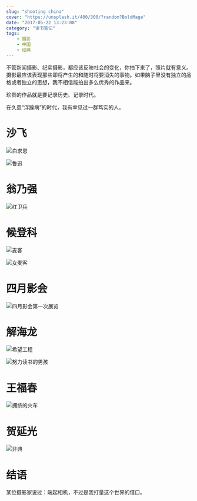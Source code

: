 ```yaml
---
slug: "shooting china"
cover: "https://unsplash.it/400/300/?random?BoldMage"
date: "2017-05-22 13:23:08"
category: "读书笔记"
tags:
    - 摄影
    - 中国
    - 经典
---
```

不管新闻摄影、纪实摄影，都应该反映社会的变化，你拍下来了，照片就有意义。摄影最应该表现那些即将产生的和随时将要消失的事物。如果脑子里没有独立的品格或者独立的思想，我不相信能拍出多么优秀的作品来。

珍贵的作品就是要记录历史、记录时代。

在久患“浮躁病”的时代，我有幸见过一群笃实的人。

# 沙飞

![白求恩](/images/baiqiuen.jpg)

![鲁迅](/images/luxun.jpeg)

# 翁乃强

![红卫兵](/images/hongweibing.jpg)

# 候登科

![麦客](/images/maike.jpg)

![女麦客](/images/nvmaike.jpeg)

# 四月影会

![四月影会第一次展览](/images/siyueyinghui.jpg)

# 解海龙

![希望工程](/images/希望工程.jpg)

![努力读书的男孩](/images/努力读书的男孩.jpg)

# 王福春

![拥挤的火车](/images/拥挤的火车.jpg)

# 贺延光

![非典](/images/非典.jpg)

# 结语

某位摄影家说过：端起相机，不过是我打量这个世界的借口。

